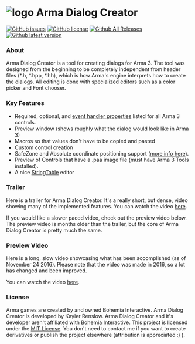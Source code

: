 # ![logo](http://i.imgur.com/qDMUPCz.png) Arma Dialog Creator 

[![GitHub issues](https://img.shields.io/github/issues/kayler-renslow/arma-dialog-creator.svg)](https://github.com/kayler-renslow/arma-dialog-creator/issues)
[![GitHub license](https://img.shields.io/github/license/kayler-renslow/arma-dialog-creator.svg)](https://raw.githubusercontent.com/kayler-renslow/arma-dialog-creator/master/LICENSE)
[![Github All Releases](https://img.shields.io/github/downloads/kayler-renslow/arma-dialog-creator/total.svg)](https://github.com/kayler-renslow/arma-dialog-creator/releases)
[![Github latest version](https://img.shields.io/github/release/kayler-renslow/arma-dialog-creator.svg?label=latest%20version)](https://github.com/kayler-renslow/arma-dialog-creator/releases/latest)

### About
Arma Dialog Creator is a tool for creating dialogs for Arma 3. The tool was designed from the beginning to be completely independent from header files (*.h, *.hpp, *.hh), which is how Arma's engine interprets how to create the dialogs. All editing is done with specialized editors such as a color picker and Font chooser.

### Key Features
* Required, optional, and [event handler properties](https://community.bistudio.com/wiki/User_Interface_Event_Handlers) listed for all Arma 3 controls.
* Preview window (shows roughly what the dialog would look like in Arma 3)
* Macros so that values don't have to be copied and pasted
* Custom control creation
* SafeZone and Absolute coordinate positioning support ([more info here](https://community.bistudio.com/wiki/SafeZone)).
* Preview of Controls that have a .paa image file (must have Arma 3 Tools installed).
* A nice [StringTable](https://community.bistudio.com/wiki/Stringtable.xml) editor

### Trailer
Here is a trailer for Arma Dialog Creator. It's a really short, but dense, video showing many of the implemented features.
You can watch the video [here](https://youtu.be/0P7pYvGDFvU).

If you would like a slower paced video, check out the preview video below. The preview video is months older than the trailer, but the core of Arma Dialog Creator is pretty much the same.

### Preview Video
Here is a long, slow video showcasing what has been accomplished (as of November 24 2016).
Please note that the video was made in 2016, so a lot has changed and been improved.

You can watch the video [here](https://www.youtube.com/watch?v=ytqxZvdEDjk).

### License
Arma games are created by and owned Bohemia Interactive. Arma Dialog Creator is developed by Kayler Renslow. Arma Dialog Creator and it's developer aren't affiliated with Bohemia Interactive. This project is licensed under the [MIT License](https://en.wikipedia.org/wiki/MIT_License). You don't need to contact me if you want to create derivatives or publish the project elsewhere (attribution is appreciated :) ).

